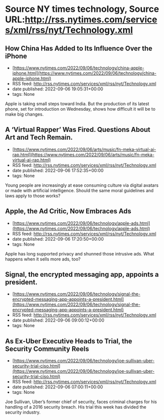 # Source NY times technology, Source URL:http://rss.nytimes.com/services/xml/rss/nyt/Technology.xml

## How China Has Added to Its Influence Over the iPhone
 - [https://www.nytimes.com/2022/09/06/technology/china-apple-iphone.html](https://www.nytimes.com/2022/09/06/technology/china-apple-iphone.html)
 - RSS feed: http://rss.nytimes.com/services/xml/rss/nyt/Technology.xml
 - date published: 2022-09-06 19:05:31+00:00
 - tags: None

Apple is taking small steps toward India. But the production of its latest phone, set for introduction on Wednesday, shows how difficult it will be to make big changes.

## A ‘Virtual Rapper’ Was Fired. Questions About Art and Tech Remain.
 - [https://www.nytimes.com/2022/09/06/arts/music/fn-meka-virtual-ai-rap.html](https://www.nytimes.com/2022/09/06/arts/music/fn-meka-virtual-ai-rap.html)
 - RSS feed: http://rss.nytimes.com/services/xml/rss/nyt/Technology.xml
 - date published: 2022-09-06 17:52:35+00:00
 - tags: None

Young people are increasingly at ease consuming culture via digital avatars or made with artificial intelligence. Should the same moral guidelines and laws apply to those works?

## Apple, the Ad Critic, Now Embraces Ads
 - [https://www.nytimes.com/2022/09/06/technology/apple-ads.html](https://www.nytimes.com/2022/09/06/technology/apple-ads.html)
 - RSS feed: http://rss.nytimes.com/services/xml/rss/nyt/Technology.xml
 - date published: 2022-09-06 17:20:50+00:00
 - tags: None

Apple has long supported privacy and shunned those intrusive ads. What happens when it sells more ads, too?

## Signal, the encrypted messaging app, appoints a president.
 - [https://www.nytimes.com/2022/09/06/technology/signal-the-encrypted-messaging-app-appoints-a-president.html](https://www.nytimes.com/2022/09/06/technology/signal-the-encrypted-messaging-app-appoints-a-president.html)
 - RSS feed: http://rss.nytimes.com/services/xml/rss/nyt/Technology.xml
 - date published: 2022-09-06 09:00:12+00:00
 - tags: None



## As Ex-Uber Executive Heads to Trial, the Security Community Reels
 - [https://www.nytimes.com/2022/09/06/technology/joe-sullivan-uber-security-trial-ciso.html](https://www.nytimes.com/2022/09/06/technology/joe-sullivan-uber-security-trial-ciso.html)
 - RSS feed: http://rss.nytimes.com/services/xml/rss/nyt/Technology.xml
 - date published: 2022-09-06 07:00:11+00:00
 - tags: None

Joe Sullivan, Uber’s former chief of security, faces criminal charges for his handling of a 2016 security breach. His trial this week has divided the security industry.
